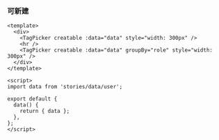 ### 可新建

<!--start-code-->

```vue
<template>
  <div>
    <TagPicker creatable :data="data" style="width: 300px" />
    <hr />
    <TagPicker creatable :data="data" groupBy="role" style="width: 300px" />
  </div>
</template>

<script>
import data from 'stories/data/user';

export default {
  data() {
    return { data };
  },
};
</script>
```

<!--end-code-->

